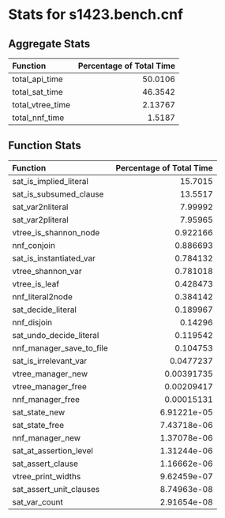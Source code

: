 # Stats for s1423.bench.cnf

## Aggregate Stats
| Function         |   Percentage of Total Time |
|:-----------------|---------------------------:|
| total_api_time   |                   50.0106  |
| total_sat_time   |                   46.3542  |
| total_vtree_time |                    2.13767 |
| total_nnf_time   |                    1.5187  |

## Function Stats
| Function                 |   Percentage of Total Time |
|:-------------------------|---------------------------:|
| sat_is_implied_literal   |               15.7015      |
| sat_is_subsumed_clause   |               13.5517      |
| sat_var2nliteral         |                7.99992     |
| sat_var2pliteral         |                7.95965     |
| vtree_is_shannon_node    |                0.922166    |
| nnf_conjoin              |                0.886693    |
| sat_is_instantiated_var  |                0.784132    |
| vtree_shannon_var        |                0.781018    |
| vtree_is_leaf            |                0.428473    |
| nnf_literal2node         |                0.384142    |
| sat_decide_literal       |                0.189967    |
| nnf_disjoin              |                0.14296     |
| sat_undo_decide_literal  |                0.119542    |
| nnf_manager_save_to_file |                0.104753    |
| sat_is_irrelevant_var    |                0.0477237   |
| vtree_manager_new        |                0.00391735  |
| vtree_manager_free       |                0.00209417  |
| nnf_manager_free         |                0.00015131  |
| sat_state_new            |                6.91221e-05 |
| sat_state_free           |                7.43718e-06 |
| nnf_manager_new          |                1.37078e-06 |
| sat_at_assertion_level   |                1.31244e-06 |
| sat_assert_clause        |                1.16662e-06 |
| vtree_print_widths       |                9.62459e-07 |
| sat_assert_unit_clauses  |                8.74963e-08 |
| sat_var_count            |                2.91654e-08 |